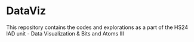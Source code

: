 # DataViz
This repository contains the codes and explorations as a part of the HS24 IAD unit - 
Data Visualization &amp; Bits and Atoms III
